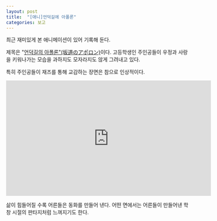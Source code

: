 ```yaml
---
layout: post
title:  "[애니]언덕길에 아폴론"
categories: 보고
---
```


최근 재미있게 본 애니메이션이 있어 기록해 둔다.

제목은 "[언덕길의 아폴론"(坂道のアポロン)](https://namu.wiki/w/%EC%96%B8%EB%8D%95%EA%B8%B8%EC%9D%98%20%EC%95%84%ED%8F%B4%EB%A1%A0)이다. 고등학생인 주인공들이 우정과 사랑을 키워나가는 모습을 과하지도 모자라지도 않게 그려내고 있다.

특히 주인공들이 재즈를 통해 교감하는 장면은 참으로 인상적이다.

<iframe width="560" height="315" src="https://www.youtube.com/embed/fUpzMZvQa-4" frameborder="0" allow="accelerometer; autoplay; encrypted-media; gyroscope; picture-in-picture" allowfullscreen></iframe>

삶이 힘들어질 수록 어른들은 동화를 만들어 낸다. 어떤 면에서는 어른들이 만들어낸 학창 시절의 판타지처럼 느껴지기도 한다.
